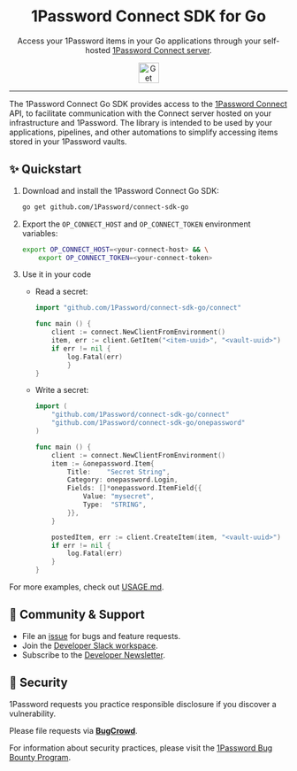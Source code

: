 <!-- Image sourced from https://blog.1password.com/introducing-secrets-automation/ -->
<img alt="" role="img" src="https://blog.1password.com/posts/2021/secrets-automation-launch/header.svg"/>

<div align="center">
  <h1>1Password Connect SDK for Go</h1>
  <p>Access your 1Password items in your Go applications through your self-hosted <a href="https://developer.1password.com/docs/connect">1Password Connect server</a>.</p>
  <a href="#-quickstart">
    <img alt="Get started" src="https://user-images.githubusercontent.com/45081667/226940040-16d3684b-60f4-4d95-adb2-5757a8f1bc15.png" height="37"/>
  </a>
</div>

---

The 1Password Connect Go SDK provides access to the [1Password Connect](https://developer.1password.com/docs/connect) API, to facilitate communication with the Connect server hosted on your infrastructure and 1Password. The library is intended to be used by your applications, pipelines, and other automations to simplify accessing items stored in your 1Password vaults.

## ✨ Quickstart

1. Download and install the 1Password Connect Go SDK:
   
   ```sh
   go get github.com/1Password/connect-sdk-go
   ```

2. Export the `OP_CONNECT_HOST` and `OP_CONNECT_TOKEN` environment variables:

   ```sh
   export OP_CONNECT_HOST=<your-connect-host> && \
       export OP_CONNECT_TOKEN=<your-connect-token>
   ```

3. Use it in your code
   - Read a secret:
   
     ```go
     import "github.com/1Password/connect-sdk-go/connect"

     func main () {
		 client := connect.NewClientFromEnvironment()
		 item, err := client.GetItem("<item-uuid>", "<vault-uuid>")
		 if err != nil {
			 log.Fatal(err)
			 }
	 }
	 ```

   - Write a secret:

     ```go
     import (
    	 "github.com/1Password/connect-sdk-go/connect"
		 "github.com/1Password/connect-sdk-go/onepassword"
     )

     func main () {
		 client := connect.NewClientFromEnvironment()
		 item := &onepassword.Item{
			 Title:    "Secret String",
			 Category: onepassword.Login,
			 Fields: []*onepassword.ItemField{{
				 Value: "mysecret",
				 Type:  "STRING",
			 }},
		 }

		 postedItem, err := client.CreateItem(item, "<vault-uuid>")
		 if err != nil {
			 log.Fatal(err)
		 }
	 }
	 ```

For more examples, check out [USAGE.md](USAGE.md). 

## 💙 Community & Support

- File an [issue](https://github.com/1Password/connect-sdk-go/issues) for bugs and feature requests.
- Join the [Developer Slack workspace](https://join.slack.com/t/1password-devs/shared_invite/zt-1halo11ps-6o9pEv96xZ3LtX_VE0fJQA).
- Subscribe to the [Developer Newsletter](https://1password.com/dev-subscribe/).

## 🔐 Security

1Password requests you practice responsible disclosure if you discover a vulnerability.

Please file requests via [**BugCrowd**](https://bugcrowd.com/agilebits).

For information about security practices, please visit the [1Password Bug Bounty Program](https://bugcrowd.com/agilebits).
